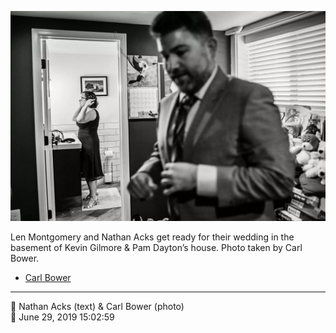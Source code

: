 ![Len Montgomery and Nathan Acks get ready for their wedding](assets/2019-06-29-set-1-the-ceremony-01.webp)

Len Montgomery and Nathan Acks get ready for their wedding in the basement of Kevin Gilmore & Pam Dayton’s house. Photo taken by Carl Bower.

* [Carl Bower](https://carlbowerphotos.com)

- - - -

<span aria-hidden="true">👥</span> Nathan Acks (text) & Carl Bower (photo)  
<span aria-hidden="true">📅</span> June 29, 2019 15:02:59
